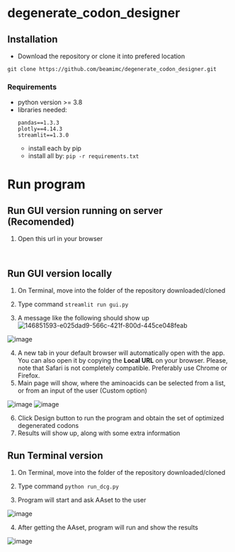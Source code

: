 # degenerate_codon_designer

## Installation
- Download the repository or clone it into prefered location

`git clone https://github.com/beamimc/degenerate_codon_designer.git`

### Requirements
- python version >= 3.8
- libraries needed: 
  ```
  pandas==1.3.3
  plotly==4.14.3
  streamlit==1.3.0
  ```
  - install each by pip
  - install all by: `pip -r requirements.txt` 
# Run program 
 ## Run GUI version running on server (Recomended)
 1. Open this url in your browser 
 
 ` `
 
## Run GUI version locally
1. On Terminal, move into the folder of the repository downloaded/cloned
2. Type command `streamlit run gui.py` 

3. A message like the following should show up![146851593-e025dad9-566c-421f-800d-445ce048feab](https://user-images.githubusercontent.com/59894638/146930763-a0a605a0-d346-4de0-a436-389cc4859176.png)


![image](https://user-images.githubusercontent.com/59894638/146930087-808efcd6-4a7c-4ac6-b16a-4201914d9988.png)
 
4. A new tab in your default browser will automatically open with the app. You can also open it by copying the **Local URL** on your browser. 
Please, note that Safari is not completely compatible. Preferably use Chrome or Firefox.
5. Main page will show, where the aminoacids can be selected from a list, or from an input of the user (Custom option)

![image](https://user-images.githubusercontent.com/59894638/146930685-f2231532-e74b-44eb-96a5-6fca045a0f3f.png)
![image](https://user-images.githubusercontent.com/59894638/146930447-7f993bae-dd46-4a10-a41d-ead48ba991c3.png)

6. Click Design button to run the program and obtain the set of optimized degenerated codons 
7. Results will show up, along with some extra information


 ## Run Terminal version
 1. On Terminal, move into the folder of the repository downloaded/cloned
 
 2. Type command `python run_dcg.py` 

 3. Program will start and ask AAset to the user 

![image](https://user-images.githubusercontent.com/59894638/146851593-e025dad9-566c-421f-800d-445ce048feab.png)

4. After getting the AAset, program will run and show the results

![image](https://user-images.githubusercontent.com/59894638/146852342-924f5d8d-fabd-4e1a-8012-372ff9dfd437.png)

